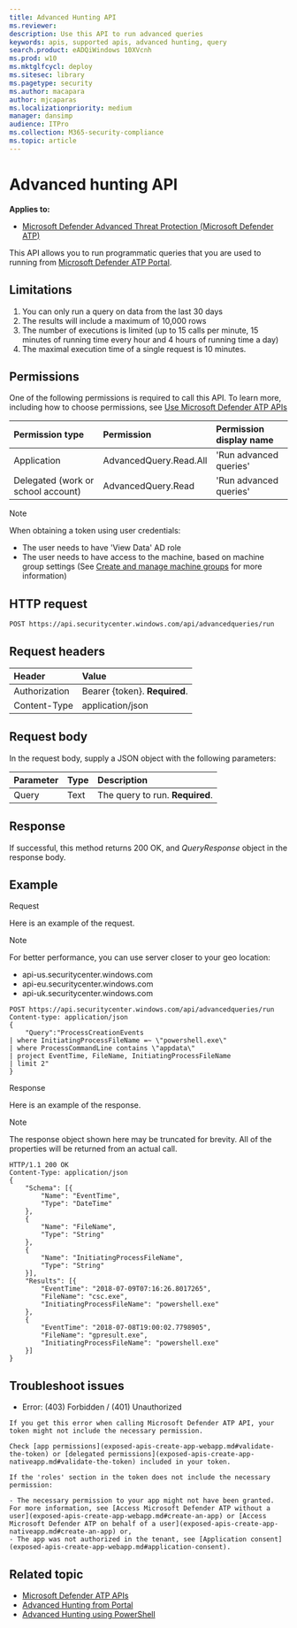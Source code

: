 ```yaml
---
title: Advanced Hunting API
ms.reviewer: 
description: Use this API to run advanced queries
keywords: apis, supported apis, advanced hunting, query
search.product: eADQiWindows 10XVcnh
ms.prod: w10
ms.mktglfcycl: deploy
ms.sitesec: library
ms.pagetype: security
ms.author: macapara
author: mjcaparas
ms.localizationpriority: medium
manager: dansimp
audience: ITPro
ms.collection: M365-security-compliance 
ms.topic: article
---
```


# Advanced hunting API

**Applies to:**
- [Microsoft Defender Advanced Threat Protection (Microsoft Defender ATP)](https://go.microsoft.com/fwlink/p/?linkid=2069559)

This API allows you to run programmatic queries that you are used to running from [Microsoft Defender ATP Portal](https://securitycenter.windows.com/hunting).

## Limitations
1. You can only run a query on data from the last 30 days
2. The results will include a maximum of 10,000 rows
3. The number of executions is limited (up to 15 calls per minute, 15 minutes of running time every hour and 4 hours of running time a day)
4. The maximal execution time of a single request is 10 minutes.

## Permissions
One of the following permissions is required to call this API. To learn more, including how to choose permissions, see [Use Microsoft Defender ATP APIs](apis-intro.md)

Permission type |	Permission	|	Permission display name
:---|:---|:---
Application |	AdvancedQuery.Read.All |	'Run advanced queries'
Delegated (work or school account) | AdvancedQuery.Read | 'Run advanced queries'

>[!Note]
> When obtaining a token using user credentials:
>- The user needs to have 'View Data' AD role
>- The user needs to have access to the machine, based on machine group settings (See [Create and manage machine groups](machine-groups.md) for more information)

## HTTP request
```
POST https://api.securitycenter.windows.com/api/advancedqueries/run
```

## Request headers

Header | Value 
:---|:---
Authorization | Bearer {token}. **Required**.
Content-Type	| application/json

## Request body
In the request body, supply a JSON object with the following parameters:

Parameter |	Type	| Description
:---|:---|:---
Query |	Text |	The query to run. **Required**.

## Response
If successful, this method returns 200 OK, and _QueryResponse_ object in the response body.


## Example

Request

Here is an example of the request.

>[!NOTE]
>For better performance, you can use server closer to your geo location:
> - api-us.securitycenter.windows.com
> - api-eu.securitycenter.windows.com
> - api-uk.securitycenter.windows.com

```
POST https://api.securitycenter.windows.com/api/advancedqueries/run
Content-type: application/json
{
	"Query":"ProcessCreationEvents  
| where InitiatingProcessFileName =~ \"powershell.exe\"
| where ProcessCommandLine contains \"appdata\"
| project EventTime, FileName, InitiatingProcessFileName 
| limit 2"
}
```

Response

Here is an example of the response.

>[!NOTE]
>The response object shown here may be truncated for brevity. All of the properties will be returned from an actual call.

```
HTTP/1.1 200 OK
Content-Type: application/json​
{
	"Schema": [{
		"Name": "EventTime",
		"Type": "DateTime"
	},
	{
		"Name": "FileName",
		"Type": "String"
	},
	{
		"Name": "InitiatingProcessFileName",
		"Type": "String"
	}],
	"Results": [{
		"EventTime": "2018-07-09T07:16:26.8017265",
		"FileName": "csc.exe",
		"InitiatingProcessFileName": "powershell.exe"
	},
	{
		"EventTime": "2018-07-08T19:00:02.7798905",
		"FileName": "gpresult.exe",
		"InitiatingProcessFileName": "powershell.exe"
	}]
}
```

## Troubleshoot issues

- Error: (403) Forbidden / (401) Unauthorized


~~~
If you get this error when calling Microsoft Defender ATP API, your token might not include the necessary permission.

Check [app permissions](exposed-apis-create-app-webapp.md#validate-the-token) or [delegated permissions](exposed-apis-create-app-nativeapp.md#validate-the-token) included in your token.

If the 'roles' section in the token does not include the necessary permission: 

- The necessary permission to your app might not have been granted. For more information, see [Access Microsoft Defender ATP without a user](exposed-apis-create-app-webapp.md#create-an-app) or [Access Microsoft Defender ATP on behalf of a user](exposed-apis-create-app-nativeapp.md#create-an-app) or,
- The app was not authorized in the tenant, see [Application consent](exposed-apis-create-app-webapp.md#application-consent).
~~~


## Related topic
- [Microsoft Defender ATP APIs](apis-intro.md)
- [Advanced Hunting from Portal](advanced-hunting-query-language.md)
- [Advanced Hunting using PowerShell](run-advanced-query-sample-powershell.md)
